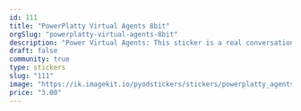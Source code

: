 ```yaml
---
id: 111
title: "PowerPlatty Virtual Agents 8bit"
orgSlug: "powerplatty-virtual-agents-8bit"
description: "Power Virtual Agents: This sticker is a real conversation starter!"
draft: false
community: true
type: stickers
slug: "111"
image: "https://ik.imagekit.io/pyodstickers/stickers/powerplatty_agents.png"
price: "3.00"
---
```


